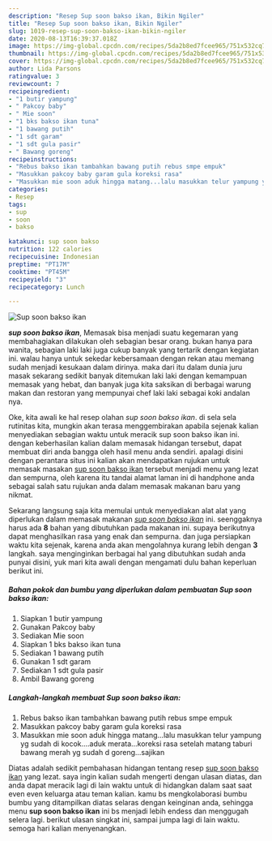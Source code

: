 ```yaml
---
description: "Resep Sup soon bakso ikan, Bikin Ngiler"
title: "Resep Sup soon bakso ikan, Bikin Ngiler"
slug: 1019-resep-sup-soon-bakso-ikan-bikin-ngiler
date: 2020-08-13T16:39:37.018Z
image: https://img-global.cpcdn.com/recipes/5da2b8ed7fcee965/751x532cq70/sup-soon-bakso-ikan-foto-resep-utama.jpg
thumbnail: https://img-global.cpcdn.com/recipes/5da2b8ed7fcee965/751x532cq70/sup-soon-bakso-ikan-foto-resep-utama.jpg
cover: https://img-global.cpcdn.com/recipes/5da2b8ed7fcee965/751x532cq70/sup-soon-bakso-ikan-foto-resep-utama.jpg
author: Lida Parsons
ratingvalue: 3
reviewcount: 7
recipeingredient:
- "1 butir yampung"
- " Pakcoy baby"
- " Mie soon"
- "1 bks bakso ikan tuna"
- "1 bawang putih"
- "1 sdt garam"
- "1 sdt gula pasir"
- " Bawang goreng"
recipeinstructions:
- "Rebus bakso ikan tambahkan bawang putih rebus smpe empuk"
- "Masukkan pakcoy baby garam gula koreksi rasa"
- "Masukkan mie soon aduk hingga matang...lalu masukkan telur yampung yg sudah di kocok....aduk merata...koreksi rasa setelah matang taburi bawang merah yg sudah d goreng...sajikan"
categories:
- Resep
tags:
- sup
- soon
- bakso

katakunci: sup soon bakso 
nutrition: 122 calories
recipecuisine: Indonesian
preptime: "PT17M"
cooktime: "PT45M"
recipeyield: "3"
recipecategory: Lunch

---
```



![Sup soon bakso ikan](https://img-global.cpcdn.com/recipes/5da2b8ed7fcee965/751x532cq70/sup-soon-bakso-ikan-foto-resep-utama.jpg)

<b><i>sup soon bakso ikan</i></b>, Memasak bisa menjadi suatu kegemaran yang membahagiakan dilakukan oleh sebagian besar orang. bukan hanya para wanita, sebagian laki laki juga cukup banyak yang tertarik dengan kegiatan ini. walau hanya untuk sekedar kebersamaan dengan rekan atau memang sudah menjadi kesukaan dalam dirinya. maka dari itu dalam dunia juru masak sekarang sedikit banyak ditemukan laki laki dengan kemampuan memasak yang hebat, dan banyak juga kita saksikan di berbagai warung makan dan restoran yang mempunyai chef laki laki sebagai koki andalan nya.

Oke, kita awali ke hal resep olahan <i>sup soon bakso ikan</i>. di sela sela rutinitas kita, mungkin akan terasa menggembirakan apabila sejenak kalian menyediakan sebagian waktu untuk meracik sup soon bakso ikan ini. dengan keberhasilan kalian dalam memasak hidangan tersebut, dapat membuat diri anda bangga oleh hasil menu anda sendiri. apalagi disini dengan perantara situs ini kalian akan mendapatkan rujukan untuk memasak masakan <u>sup soon bakso ikan</u> tersebut menjadi menu yang lezat dan sempurna, oleh karena itu tandai alamat laman ini di handphone anda sebagai salah satu rujukan anda dalam memasak makanan baru yang nikmat.




Sekarang langsung saja kita memulai untuk menyediakan alat alat yang diperlukan dalam memasak makanan <u><i>sup soon bakso ikan</i></u> ini. seenggaknya harus ada <b>8</b> bahan yang dibutuhkan pada makanan ini. supaya berikutnya dapat menghasilkan rasa yang enak dan sempurna. dan juga persiapkan waktu kita sejenak, karena anda akan mengolahnya kurang lebih dengan <b>3</b> langkah. saya menginginkan berbagai hal yang dibutuhkan sudah anda punyai disini, yuk mari kita awali dengan mengamati dulu bahan keperluan berikut ini.

<!--inarticleads1-->

##### Bahan pokok dan bumbu yang diperlukan dalam pembuatan Sup soon bakso ikan:

1. Siapkan 1 butir yampung
1. Gunakan  Pakcoy baby
1. Sediakan  Mie soon
1. Siapkan 1 bks bakso ikan tuna
1. Sediakan 1 bawang putih
1. Gunakan 1 sdt garam
1. Sediakan 1 sdt gula pasir
1. Ambil  Bawang goreng




<!--inarticleads2-->

##### Langkah-langkah membuat Sup soon bakso ikan:

1. Rebus bakso ikan tambahkan bawang putih rebus smpe empuk
1. Masukkan pakcoy baby garam gula koreksi rasa
1. Masukkan mie soon aduk hingga matang...lalu masukkan telur yampung yg sudah di kocok....aduk merata...koreksi rasa setelah matang taburi bawang merah yg sudah d goreng...sajikan




Diatas adalah sedikit pembahasan hidangan tentang resep <u>sup soon bakso ikan</u> yang lezat. saya ingin kalian sudah mengerti dengan ulasan diatas, dan anda dapat meracik lagi di lain waktu untuk di hidangkan dalam saat saat even even keluarga atau teman kalian. kamu bs mengkolaborasi bumbu bumbu yang ditampilkan diatas selaras dengan keinginan anda, sehingga menu <b>sup soon bakso ikan</b> ini bs menjadi lebih endess dan menggugah selera lagi. berikut ulasan singkat ini, sampai jumpa lagi di lain waktu. semoga hari kalian menyenangkan.
